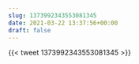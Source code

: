 ```yaml
---
slug: 1373992343553081345
date: 2021-03-22 13:37:56+00:00
draft: false
---
```


{{< tweet 1373992343553081345 >}}
